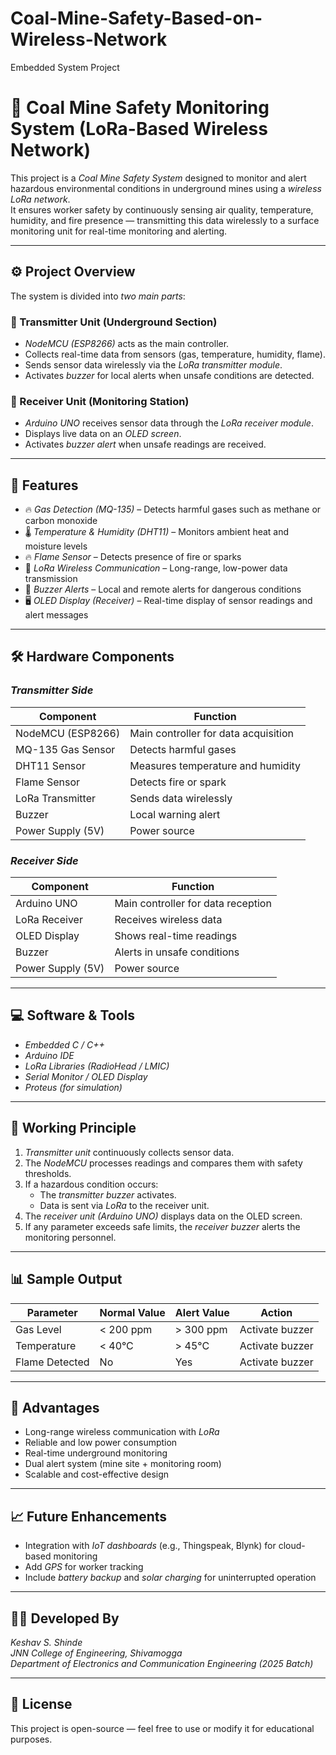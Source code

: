 # Coal-Mine-Safety-Based-on-Wireless-Network
Embedded System Project

# 🦺 Coal Mine Safety Monitoring System (LoRa-Based Wireless Network)

This project is a *Coal Mine Safety System* designed to monitor and alert hazardous environmental conditions in underground mines using a *wireless LoRa network*.  
It ensures worker safety by continuously sensing air quality, temperature, humidity, and fire presence — transmitting this data wirelessly to a surface monitoring unit for real-time monitoring and alerting.

---

## ⚙ Project Overview

The system is divided into *two main parts*:

### 🔹 Transmitter Unit (Underground Section)
- *NodeMCU (ESP8266)* acts as the main controller.
- Collects real-time data from sensors (gas, temperature, humidity, flame).
- Sends sensor data wirelessly via the *LoRa transmitter module*.
- Activates *buzzer* for local alerts when unsafe conditions are detected.

### 🔹 Receiver Unit (Monitoring Station)
- *Arduino UNO* receives sensor data through the *LoRa receiver module*.
- Displays live data on an *OLED screen*.
- Activates *buzzer alert* when unsafe readings are received.

---

## 🧩 Features

- 🔥 *Gas Detection (MQ-135)* – Detects harmful gases such as methane or carbon monoxide  
- 🌡 *Temperature & Humidity (DHT11)* – Monitors ambient heat and moisture levels  
- 🔥 *Flame Sensor* – Detects presence of fire or sparks  
- 📡 *LoRa Wireless Communication* – Long-range, low-power data transmission  
- 🚨 *Buzzer Alerts* – Local and remote alerts for dangerous conditions  
- 🖥 *OLED Display (Receiver)* – Real-time display of sensor readings and alert messages  

---

## 🛠 Hardware Components

### *Transmitter Side*
| Component | Function |
|------------|-----------|
| NodeMCU (ESP8266) | Main controller for data acquisition |
| MQ-135 Gas Sensor | Detects harmful gases |
| DHT11 Sensor | Measures temperature and humidity |
| Flame Sensor | Detects fire or spark |
| LoRa Transmitter | Sends data wirelessly |
| Buzzer | Local warning alert |
| Power Supply (5V) | Power source |

### *Receiver Side*
| Component | Function |
|------------|-----------|
| Arduino UNO | Main controller for data reception |
| LoRa Receiver | Receives wireless data |
| OLED Display | Shows real-time readings |
| Buzzer | Alerts in unsafe conditions |
| Power Supply (5V) | Power source |

---

## 💻 Software & Tools

- *Embedded C / C++*
- *Arduino IDE*
- *LoRa Libraries (RadioHead / LMIC)*
- *Serial Monitor / OLED Display*
- *Proteus (for simulation)*

---

## 🚀 Working Principle

1. *Transmitter unit* continuously collects sensor data.  
2. The *NodeMCU* processes readings and compares them with safety thresholds.  
3. If a hazardous condition occurs:
   - The *transmitter buzzer* activates.
   - Data is sent via *LoRa* to the receiver unit.  
4. The *receiver unit (Arduino UNO)* displays data on the OLED screen.  
5. If any parameter exceeds safe limits, the *receiver buzzer* alerts the monitoring personnel.

---

## 📊 Sample Output

| Parameter | Normal Value | Alert Value | Action |
|------------|---------------|--------------|--------|
| Gas Level | < 200 ppm | > 300 ppm | Activate buzzer |
| Temperature | < 40°C | > 45°C | Activate buzzer |
| Flame Detected | No | Yes | Activate buzzer |

---

## 🔋 Advantages

- Long-range wireless communication with *LoRa*
- Reliable and low power consumption
- Real-time underground monitoring
- Dual alert system (mine site + monitoring room)
- Scalable and cost-effective design

---

## 📈 Future Enhancements

- Integration with *IoT dashboards* (e.g., Thingspeak, Blynk) for cloud-based monitoring  
- Add *GPS* for worker tracking  
- Include *battery backup* and *solar charging* for uninterrupted operation  

---

## 👨‍🔧 Developed By

*Keshav S. Shinde*  
*JNN College of Engineering, Shivamogga*  
*Department of Electronics and Communication Engineering (2025 Batch)*  

---

## 📜 License
This project is open-source — feel free to use or modify it for educational purposes.



